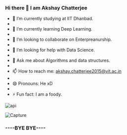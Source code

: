### Hi there 👋 I am Akshay Chatterjee

<!--
**akshayvit/akshayvit** is a ✨ _special_ ✨ repository because its `README.md` (this file) appears on your GitHub profile.

Here are some ideas to get you started:

- 🔭 I’m currently working at Siemens Healthineers.
- 🌱 I’m currently learning ...
- 👯 I’m looking to collaborate on ...
- 🤔 I’m looking for help with ...
- 💬 Ask me about ...
- 📫 How to reach me: ...
- 😄 Pronouns: ...
- ⚡ Fun fact: ...
-->
- 🔭 I’m currently studying at IIT Dhanbad.
- 
- 🌱 I’m currently learning Deep Learning.
- 
- 👯 I’m looking to collaborate on Enterpreanurship.
- 
- 🤔 I’m looking for help with Data Science.
- 
- 💬 Ask me about Algorithms and data structures.
- 
- 📫 How to reach me: akshay.chatterjee2015@vit.ac.in
- 
- 😄 Pronouns: He xD
- 
- ⚡ Fun fact: I am a foody.

![api](https://github-readme-stats.vercel.app/api?username=akshayvit&theme=dark&show_icons=true)

![Capture](https://user-images.githubusercontent.com/35296051/127541073-2492e3f1-f752-4b04-a06f-751fb90fb468.PNG)

### ----BYE BYE----
